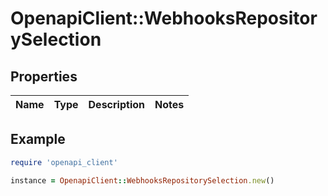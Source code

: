 # OpenapiClient::WebhooksRepositorySelection

## Properties

| Name | Type | Description | Notes |
| ---- | ---- | ----------- | ----- |

## Example

```ruby
require 'openapi_client'

instance = OpenapiClient::WebhooksRepositorySelection.new()
```

